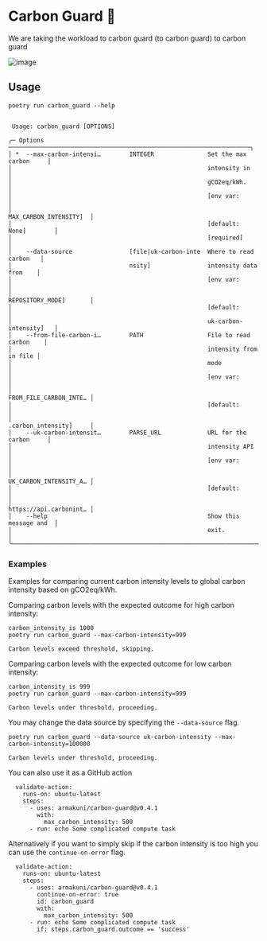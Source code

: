 # Carbon Guard 👮

We are taking the workload to carbon guard (to carbon guard)  to carbon guard

![image](https://github.com/armakuni/carbon-guard/assets/54274482/a4791a67-ac7b-4e7a-a5e4-bf1ceb8b3a9f)


## Usage

```shell,script(name="usage", expected_exit_code=0)
poetry run carbon_guard --help
```

``` ,verify(script_name="usage", stream=stdout)
                                                                                
 Usage: carbon_guard [OPTIONS]                                                  
                                                                                
╭─ Options ────────────────────────────────────────────────────────────────────╮
│ *  --max-carbon-intensi…        INTEGER               Set the max carbon     │
│                                                       intensity in           │
│                                                       gCO2eq/kWh.            │
│                                                       [env var:              │
│                                                       MAX_CARBON_INTENSITY]  │
│                                                       [default: None]        │
│                                                       [required]             │
│    --data-source                [file|uk-carbon-inte  Where to read carbon   │
│                                 nsity]                intensity data from    │
│                                                       [env var:              │
│                                                       REPOSITORY_MODE]       │
│                                                       [default:              │
│                                                       uk-carbon-intensity]   │
│    --from-file-carbon-i…        PATH                  File to read carbon    │
│                                                       intensity from in file │
│                                                       mode                   │
│                                                       [env var:              │
│                                                       FROM_FILE_CARBON_INTE… │
│                                                       [default:              │
│                                                       .carbon_intensity]     │
│    --uk-carbon-intensit…        PARSE_URL             URL for the carbon     │
│                                                       intensity API          │
│                                                       [env var:              │
│                                                       UK_CARBON_INTENSITY_A… │
│                                                       [default:              │
│                                                       https://api.carbonint… │
│    --help                                             Show this message and  │
│                                                       exit.                  │
╰──────────────────────────────────────────────────────────────────────────────╯

```

### Examples

Examples for comparing current carbon intensity levels to global carbon intensity
based on gCO2eq/kWh.

Comparing carbon levels with the expected outcome for high carbon intensity:

```shell,script(name="carbon_check",  expected_exit_code=1)
carbon_intensity_is 1000
poetry run carbon_guard --max-carbon-intensity=999
```

``` ,verify(script_name="carbon_check", stream=stdout)
Carbon levels exceed threshold, skipping.
```

Comparing carbon levels with the expected outcome for low carbon intensity:

```shell,script(name="carbon_check",  expected_exit_code=0)
carbon_intensity_is 999
poetry run carbon_guard --max-carbon-intensity=999
```

``` ,verify(script_name="carbon_check", stream=stdout)
Carbon levels under threshold, proceeding.
```

You may change the data source by specifying the `--data-source` flag.

```shell,script(name="carbon_check",  expected_exit_code=0)
poetry run carbon_guard --data-source uk-carbon-intensity --max-carbon-intensity=100000
```

``` ,verify(script_name="carbon_check", stream=stdout)
Carbon levels under threshold, proceeding.
```

You can also use it as a GitHub action

```yaml,skip()
  validate-action:
    runs-on: ubuntu-latest
    steps:
      - uses: armakuni/carbon-guard@v0.4.1
        with:
          max_carbon_intensity: 500
      - run: echo Some complicated compute task
```

Alternatively if you want to simply skip if the carbon intensity is too high you can use the `continue-on-error` flag.

```yaml,skip()
  validate-action:
    runs-on: ubuntu-latest
    steps:
      - uses: armakuni/carbon-guard@v0.4.1
        continue-on-error: true
        id: carbon_guard
        with:
          max_carbon_intensity: 500
      - run: echo Some complicated compute task
        if: steps.carbon_guard.outcome == 'success'
```
